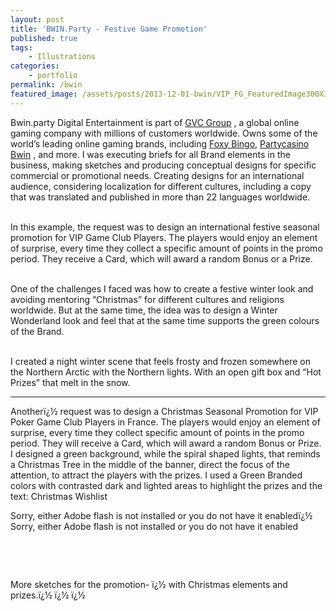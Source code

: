 ```yaml
---
layout: post
title: 'BWIN.Party - Festive Game Promotion'
published: true
tags:
    - Illustrations
categories:
    - portfolio
permalink: /bwin
featured_image: /assets/posts/2013-12-01-bwin/VIP_FG_FeaturedImage300X300pix.jpg
---
```

Bwin.party Digital Entertainment is part of 
<a href="https://entaingroup.com/" target="_blank">GVC Group</a>
, a global online gaming company with millions of customers worldwide. 
Owns some of the world’s leading online gaming brands, including 
<a href="https://www.foxybingo.com/" target="_blank">Foxy Bingo</a>,
<a href="https://casino.partycasino.com/en" target="_blank">Partycasino</a>
<a href="https://sports.bwin.com/en/sports" target="_blank">Bwin</a>
, and more. 
I was executing briefs for all Brand elements in the business, making sketches and producing conceptual designs for specific commercial or promotional needs. 
Creating designs for an international audience, considering localization for different cultures, including a copy that was translated and published in more than 22 languages worldwide.

<br>In this example, the request was to design an international festive seasonal promotion for VIP Game Club Players. The players would enjoy an element of surprise, every time they collect a specific amount of points in the promo period. 
They receive a Card, which will award a random Bonus or a Prize.

<br>One of the challenges I faced was how to create a festive winter look and avoiding mentoring “Christmas” for different cultures and religions worldwide. But at the same time, the idea was to design a Winter Wonderland look and feel that at the same time supports the green colours of the Brand.

 <br>I created a night winter scene that feels frosty and frozen somewhere on the Northern Arctic with the Northern lights.
With an open gift box and “Hot Prizes” that melt in the snow.



  ****


Anotherï¿½ request was to design a Christmas Seasonal Promotion for VIP Poker Game Club Players in France. The players would enjoy an element of surprise, every time they collect specific amount of points in the promo period. They will receive a Card, which will award a random Bonus or Prize. I designed a green background, while the spiral shaped lights, that reminds a Christmas Tree in the middle of the banner, direct the focus of the attention, to attract the players with the prizes. I used a Green Branded colors with contrasted dark and lighted areas to highlight the prizes and the text: Christmas Wishlist

Sorry, either Adobe flash is not installed or you do not have it enabledï¿½ Sorry, either Adobe flash is not installed or you do not have it enabled



&nbsp;

&nbsp;

More sketches for the promotion- ï¿½ with Christmas elements and prizes.ï¿½ ï¿½ ï¿½ 





&nbsp;